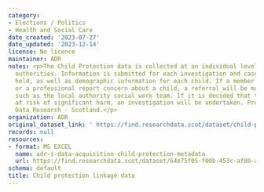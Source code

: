 ```yaml
---
category:
- Elections / Politics
- Health and Social Care
date_created: '2023-07-27'
date_updated: '2023-12-14'
license: No licence
maintainer: ADR
notes: <p>The Child Protection data is collected at an individual level from local
  authorities. Information is submitted for each investigation and case conference
  held, as well as demographic information for each child. If a member of the public
  or a professional report concern about a child, a referral will be made to an agency
  such as the local authority social work team. If it is decided that the child is
  at risk of significant harm, an investigation will be undertaken. Prepared by Administrative
  Data Research - Scotland.</p>
organization: ADR
original_dataset_link: ' https://find.researchdata.scot/dataset/child-protection-linkage-data'
records: null
resources:
- format: MS EXCEL
  name: adr-s-data-acquisition-child-protection-metadata
  url: https://find.researchdata.scot/dataset/64e75f05-f00b-453c-af80-a59bb5862394/resource/8ea4f495-1b53-47e7-a74e-669bfafbf7de/download/adr-s-data-acquisition-child-protection-metadata.xlsx
schema: default
title: Child protection linkage data
---
```

